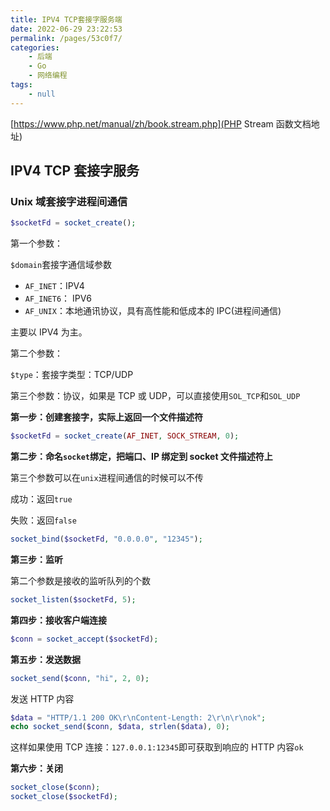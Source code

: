 ```yaml
---
title: IPV4 TCP套接字服务端
date: 2022-06-29 23:22:53
permalink: /pages/53c0f7/
categories:
    - 后端
    - Go
    - 网络编程
tags:
    - null
---
```


[https://www.php.net/manual/zh/book.stream.php](PHP Stream 函数文档地址)

## IPV4 TCP 套接字服务

### Unix 域套接字进程间通信

```php
$socketFd = socket_create();
```

第一个参数：

`$domain`套接字通信域参数

-   `AF_INET`：IPV4
-   `AF_INET6`： IPV6
-   `AF_UNIX`：本地通讯协议，具有高性能和低成本的 IPC(进程间通信)

主要以 IPV4 为主。

第二个参数：

`$type`：套接字类型：TCP/UDP

第三个参数：协议，如果是 TCP 或 UDP，可以直接使用`SOL_TCP`和`SOL_UDP`

**第一步：创建套接字，实际上返回一个文件描述符**

```php
$socketFd = socket_create(AF_INET, SOCK_STREAM, 0);
```

**第二步：命名`socket`绑定，把端口、IP 绑定到 socket 文件描述符上**

第三个参数可以在`unix`进程间通信的时候可以不传

成功：返回`true`

失败：返回`false`

```php
socket_bind($socketFd, "0.0.0.0", "12345");
```

**第三步：监听**

第二个参数是接收的监听队列的个数

```php
socket_listen($socketFd, 5);
```

**第四步：接收客户端连接**

```php
$conn = socket_accept($socketFd);
```

**第五步：发送数据**

```php
socket_send($conn, "hi", 2, 0);
```

发送 HTTP 内容

```php
$data = "HTTP/1.1 200 OK\r\nContent-Length: 2\r\n\r\nok";
echo socket_send($conn, $data, strlen($data), 0);
```

这样如果使用 TCP 连接：`127.0.0.1:12345`即可获取到响应的 HTTP 内容`ok`

**第六步：关闭**

```php
socket_close($conn);
socket_close($socketFd);
```
